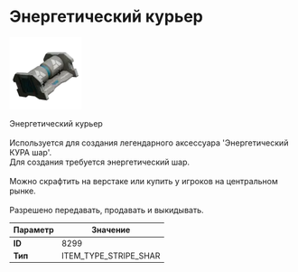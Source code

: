 # Энергетический курьер

![Item Image](../img/8299.webp?raw=true)

Энергетический курьер<br><br>Используется для создания легендарного аксессуара 'Энергетический КУРА шар'.<br>Для создания требуется энергетический шар.<br><br>Можно скрафтить на верстаке или купить у игроков на центральном рынке.<br><br>Разрешено передавать, продавать и выкидывать.


| Параметр | Значение |
|----------|----------|
| **ID** | 8299 |
| **Тип** | ITEM_TYPE_STRIPE_SHAR |

